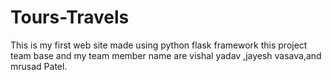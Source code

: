 # Tours-Travels
This is my first web site made using python flask framework
this project team base and my team member name are vishal yadav ,jayesh vasava,and mrusad Patel.
